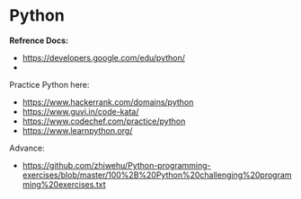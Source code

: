 # Python

**Refrence Docs:**
- https://developers.google.com/edu/python/
- 
Practice Python here:
- https://www.hackerrank.com/domains/python
- https://www.guvi.in/code-kata/
- https://www.codechef.com/practice/python
- https://www.learnpython.org/
  
Advance:
- https://github.com/zhiwehu/Python-programming-exercises/blob/master/100%2B%20Python%20challenging%20programming%20exercises.txt
